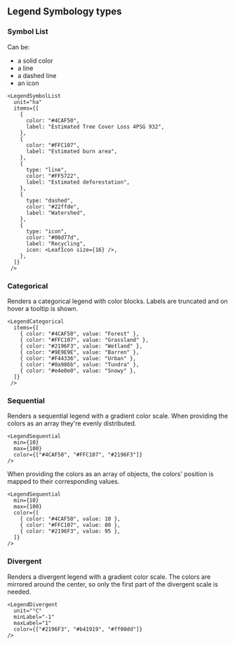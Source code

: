 ## Legend Symbology types

### Symbol List
Can be:
- a solid color
- a line
- a dashed line
- an icon
  
```tsx
<LegendSymbolList
  unit="ha"
  items={[
    {
      color: "#4CAF50",
      label: "Estimated Tree Cover Loss 4PSG 932",
    },
    {
      color: "#FFC107",
      label: "Estimated burn area",
    },
    {
      type: "line",
      color: "#FF5722",
      label: "Estimated deforestation",
    },
    {
      type: "dashed",
      color: "#22ffde",
      label: "Watershed",
    },
    {
      type: "icon",
      color: "#00d77d",
      label: "Recycling",
      icon: <LeafIcon size={16} />,
    },
  ]}
 />
 ```

### Categorical
Renders a categorical legend with color blocks. Labels are truncated and on hover a tooltip is shown.

```tsx
<LegendCategorical
  items={[
    { color: "#4CAF50", value: "Forest" },
    { color: "#FFC107", value: "Grassland" },
    { color: "#2196F3", value: "Wetland" },
    { color: "#9E9E9E", value: "Barren" },
    { color: "#F44336", value: "Urban" },
    { color: "#0a986b", value: "Tundra" },
    { color: "#e4e0e0", value: "Snowy" },
  ]}
 />
```

### Sequential
Renders a sequential legend with a gradient color scale.
When providing the colors as an array they're evenly distributed.

```tsx
<LegendSequential
  min={10}
  max={100}
  color={["#4CAF50", "#FFC107", "#2196F3"]}
/>
```

When providing the colors as an array of objects, the colors' position is mapped to their corresponding values.

```tsx
<LegendSequential
  min={10}
  max={100}
  color={[
    { color: "#4CAF50", value: 10 },
    { color: "#FFC107", value: 80 },
    { color: "#2196F3", value: 95 },
  ]}
/>
```

### Divergent
Renders a divergent legend with a gradient color scale.
The colors are mirrored around the center, so only the first part of the divergent scale is needed.

```tsx
<LegendDivergent
  unit="°C"
  minLabel="-1"
  maxLabel="1"
  color={["#2196F3", "#b41919", "#ff00dd"]}
/>
```
 
